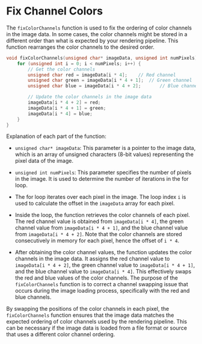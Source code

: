 # Fix Channel Colors

The `fixColorChannels` function is used to fix the ordering of color channels in the image data. In some cases, the color channels might be stored in a different order than what is expected by your rendering pipeline. This function rearranges the color channels to the desired order.

```c
void fixColorChannels(unsigned char* imageData, unsigned int numPixels) {
    for (unsigned int i = 0; i < numPixels; i++) {
        // Get the color channels
        unsigned char red = imageData[i * 4];    // Red channel
        unsigned char green = imageData[i * 4 + 1];  // Green channel
        unsigned char blue = imageData[i * 4 + 2];       // Blue channel

        // Update the color channels in the image data
        imageData[i * 4 + 2] = red;
        imageData[i * 4 + 1] = green;
        imageData[i * 4] = blue;
    }
}
```

Explanation of each part of the function:

- `unsigned char* imageData`: This parameter is a pointer to the image data, which is an array of unsigned characters (8-bit values) representing the pixel data of the image.

- `unsigned int numPixels`: This parameter specifies the number of pixels in the image. It is used to determine the number of iterations in the for loop.

- The for loop iterates over each pixel in the image. The loop index `i` is used to calculate the offset in the `imageData` array for each pixel.

- Inside the loop, the function retrieves the color channels of each pixel. The red channel value is obtained from `imageData[i * 4]`, the green channel value from `imageData[i * 4 + 1]`, and the blue channel value from `imageData[i * 4 + 2]`. Note that the color channels are stored consecutively in memory for each pixel, hence the offset of `i * 4`.

- After obtaining the color channel values, the function updates the color channels in the image data. It assigns the red channel value to `imageData[i * 4 + 2]`, the green channel value to `imageData[i * 4 + 1]`, and the blue channel value to `imageData[i * 4]`. This effectively swaps the red and blue values of the color channels. The purpose of the `fixColorChannels` function is to correct a channel swapping issue that occurs during the image loading process, specifically with the red and blue channels.

By swapping the positions of the color channels in each pixel, the `fixColorChannels` function ensures that the image data matches the expected ordering of color channels used by the rendering pipeline. This can be necessary if the image data is loaded from a file format or source that uses a different color channel ordering.
